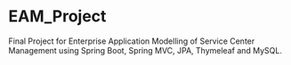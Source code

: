 # EAM_Project
Final Project for Enterprise Application Modelling of Service Center Management using Spring Boot, Spring MVC, JPA, Thymeleaf and MySQL.
